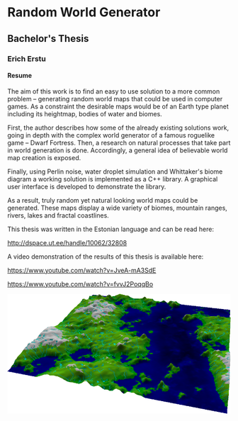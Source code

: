 # Random World Generator

## Bachelor's Thesis
### Erich Erstu
#### Resume

The aim of this work is to find an easy to use solution to a more common problem –
generating random world maps that could be used in computer games. As a constraint the
desirable maps would be of an Earth type planet including its heightmap, bodies of water
and biomes.

First, the author describes how some of the already existing solutions work, going in depth
with the complex world generator of a famous roguelike game – Dwarf Fortress. Then, a
research on natural processes that take part in world generation is done. Accordingly, a
general idea of believable world map creation is exposed.

Finally, using Perlin noise, water droplet simulation and Whittaker's biome diagram a
working solution is implemented as a C++ library. A graphical user interface is developed
to demonstrate the library.

As a result, truly random yet natural looking world maps could be generated. These maps
display a wide variety of biomes, mountain ranges, rivers, lakes and fractal coastlines.

This thesis was written in the Estonian language and can be read here:

http://dspace.ut.ee/handle/10062/32808

A video demonstration of the results of this thesis is available here:

https://www.youtube.com/watch?v=JveA-mA3SdE

https://www.youtube.com/watch?v=fvvJ2PoqqBo

![Screenshot of some results](https://raw.githubusercontent.com/1Hyena/rwg/master/sample.png)

